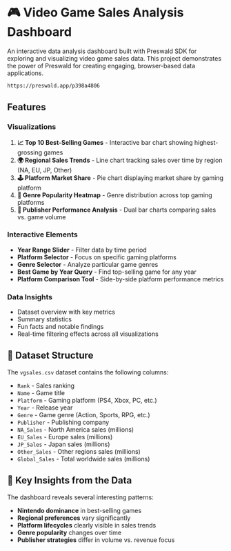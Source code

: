 # 🎮 Video Game Sales Analysis Dashboard

An interactive data analysis dashboard built with Preswald SDK for exploring and visualizing video game sales data. This project demonstrates the power of Preswald for creating engaging, browser-based data applications.

``` bash
https://preswald.app/p398a4806
```

## Features

### Visualizations

1. **📈 Top 10 Best-Selling Games** - Interactive bar chart showing highest-grossing games
2. **🌍 Regional Sales Trends** - Line chart tracking sales over time by region (NA, EU, JP, Other)
3. **🕹️ Platform Market Share** - Pie chart displaying market share by gaming platform
4. **🎯 Genre Popularity Heatmap** - Genre distribution across top gaming platforms
5. **🏢 Publisher Performance Analysis** - Dual bar charts comparing sales vs. game volume

### Interactive Elements

- **Year Range Slider** - Filter data by time period
- **Platform Selector** - Focus on specific gaming platforms
- **Genre Selector** - Analyze particular game genres
- **Best Game by Year Query** - Find top-selling game for any year
- **Platform Comparison Tool** - Side-by-side platform performance metrics

### Data Insights

- Dataset overview with key metrics
- Summary statistics
- Fun facts and notable findings
- Real-time filtering effects across all visualizations

## 📁 Dataset Structure

The `vgsales.csv` dataset contains the following columns:

- `Rank` - Sales ranking
- `Name` - Game title
- `Platform` - Gaming platform (PS4, Xbox, PC, etc.)
- `Year` - Release year
- `Genre` - Game genre (Action, Sports, RPG, etc.)
- `Publisher` - Publishing company
- `NA_Sales` - North America sales (millions)
- `EU_Sales` - Europe sales (millions)
- `JP_Sales` - Japan sales (millions)
- `Other_Sales` - Other regions sales (millions)
- `Global_Sales` - Total worldwide sales (millions)

## 🎯 Key Insights from the Data

The dashboard reveals several interesting patterns:

- **Nintendo dominance** in best-selling games
- **Regional preferences** vary significantly
- **Platform lifecycles** clearly visible in sales trends
- **Genre popularity** changes over time
- **Publisher strategies** differ in volume vs. revenue focus
